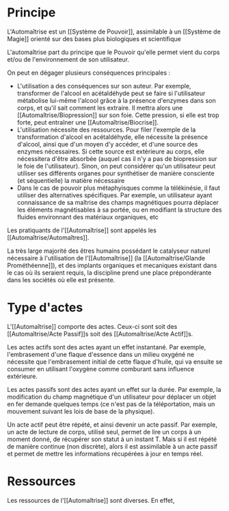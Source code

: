 # Principe

L'Automaîtrise est un [[Système de Pouvoir]], assimilable à un [[Système de Magie]] orienté sur des bases plus biologiques et scientifique

L'automaîtrise part du principe que le Pouvoir qu'elle permet vient du corps et/ou de l'environnement de son utilisateur.

On peut en dégager plusieurs conséquences principales :

- L'utilisation a des conséquences sur son auteur. Par exemple, transformer de l'alcool en  acétaldéhyde peut se faire si l'utilisateur métabolise lui-même l'alcool grâce à la présence d'enzymes dans son corps, et qu'il sait comment les extraire. Il mettra alors une [[Automaîtrise/Biopression]] sur son foie. Cette pression, si elle est trop forte, peut entraîner une [[Automaîtrise/Biocrise]].
- L'utilisation nécessite des ressources. Pour filer l'exemple de la transformation d'alcool en acétaldéhyde, elle nécessite la présence d'alcool, ainsi que d'un moyen d'y accéder, et d'une source des enzymes nécessaires. Si cette source est extérieure au corps, elle nécessitera d'être absorbée (auquel cas il n'y a pas de biopression sur le foie de l'utilisateur). Sinon, on peut considérer qu'un utilisateur peut utiliser ses différents organes pour synthétiser de manière consciente (et séquentielle) la matière nécessaire
- Dans le cas de pouvoir plus métaphyisques comme la télékinésie, il faut utiliser des alternatives spécifiques. Par exemple, un utilisateur ayant connaissance de sa maîtrise des champs magnétiques pourra déplacer les éléments magnétisables à sa portée, ou en modifiant la structure des fluides environnant des matériaux organiques, etc

Les pratiquants de l'[[Automaîtrise]] sont appelés les [[Automaîtrise/Automaîtres]].

La très large majorité des êtres humains possédant le catalyseur naturel nécessaire à l'utilisation de l'[[Automaîtrise]] (la [[Automaîtrise/Glande Prométhéenne]]), et des implants organiques et mecaniques existant dans le cas où ils seraient requis, la discipline prend une place prépondérante dans les sociétés où elle est présente.

# Type d'actes

L'[[Automaîtrise]] comporte des actes. Ceux-ci sont soit des [[Automaîtrise/Acte Passif]]s soit des [[Automaîtrise/Acte Actif]]s.

Les actes actifs sont des actes ayant un effet instantané. Par exemple, l'embrasement d'une flaque d'essence dans un milieu oxygéné ne nécessite que l'embrasement initial de cette flaque d'huile, qui va ensuite se consumer en utilisant l'oxygène comme comburant sans influence extérieure.

Les actes passifs sont des actes ayant un effet sur la durée. Par exemple, la modification du champ magnétique d'un utilisateur pour déplacer un objet en fer demande quelques temps (ce n'est pas de la téléportation, mais un mouvement suivant les lois de base de la physique).

Un acte actif peut être répété, et ainsi devenir un acte passif. Par exemple, un acte de lecture de corps, utilisé seul, permet de lire un corps à un moment donné, de récupérer son statut à un instant T. Mais si il est répété de manière continue (non discrète), alors il est assimilable à un acte passif et permet de mettre les informations récupérées à jour en temps réel.

# Ressources

Les ressources de l'[[Automaîtrise]] sont diverses. En effet,
